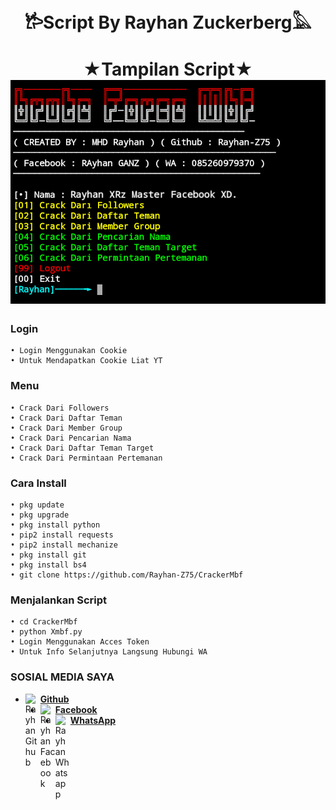 
<h1 align="center">
    𐂂Script By Rayhan Zuckerberg𓅓
</h1>
<h1 align="center">
  ★Tampilan Script★

<img src="https://github.com/Rayhan-Z75/CrackerMbf/blob/main/script.png" />

### Login
```
• Login Menggunakan Cookie 
• Untuk Mendapatkan Cookie Liat YT
```
### Menu
```
• Crack Dari Followers
• Crack Dari Daftar Teman
• Crack Dari Member Group
• Crack Dari Pencarian Nama
• Crack Dari Daftar Teman Target
• Crack Dari Permintaan Pertemanan
```
### Cara Install
```
• pkg update
• pkg upgrade
• pkg install python
• pip2 install requests
• pip2 install mechanize
• pkg install git
• pkg install bs4
• git clone https://github.com/Rayhan-Z75/CrackerMbf
```
### Menjalankan Script
```
• cd CrackerMbf
• python Xmbf.py
• Login Menggunakan Acces Token
• Untuk Info Selanjutnya Langsung Hubungi WA
```
### SOSIAL MEDIA SAYA
* [<img alt="Rayhan Github" align="left" width="24px" src="https://cdn.jsdelivr.net/npm/simple-icons@v3/icons/github.svg" /> <b>Github</b>](https://github.com/Rayhan-Z75/)<br />
* [<img alt="Rayhan Facebook" align="left" width="24px" src="https://cdn.jsdelivr.net/npm/simple-icons@v3/icons/facebook.svg" /> <b>Facebook</b>](https://www.facebook.com/RayhanZberg)<br />
* [<img alt="Rayhan Whatsapp" align="left" width="24px" src="https://cdn.jsdelivr.net/npm/simple-icons@v3/icons/whatsapp.svg" /> <b>WhatsApp</b>](https://wa.me/6285260979370?text=Asalamualaikum+Bang)<br />
